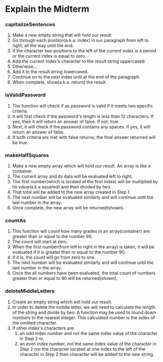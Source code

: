 # Explain the Midterm


### capitalizeSentences
1. Make a new empty string that will hold our result
2. Go through each position(a.k.a. index) in our paragraph from left to right, all the way until the end.
3. If the character two positions to the left of the current index is a period or the current index is equal to zero...
4. Add the current index's character to the result string uppercased. 
5. Otherwise...
6. Add it to the result string lowercased.
7. Continue on to the next index until at the end of the paragraph.
8. When complete, show(a.k.a. return) the result.


### isValidPassword
1. The function will check if as password is valid if it meets two specific criteria.
2. It will first check if the password's length is less than 12 characters. If yes, then it will return an answer of false. If not, true.
3. Next, it will check if the password contains any spaces. If yes, it will return an answer of false. 
4. If both criteria are met with false returns, the final answer returned will be true. 


### makeHalfSquares
1. Make a new empty array which will hold our result. An array is like a container.
2. The current array and its data will be evaluated left to right.
3. The first number(which is located at the first index) will be multiplied by its value(a.k.a squared) and then divided by two.
4. That total will be added to the new array created in Step 1. 
5. The next number will be evaluated similarly and will continue until the last number in the array.
6. Once complete, the new array will be returned(shown).


### countAs
1. This function will count how many grades in an array(container) are greater than or equal to the number 90.
2. The count will start at zero. 
3. When the first number(from left to right in the array) is taken, it will be evaluated if it is greater than or equal to the number 90. 
4. If it is, the count will go from zero to one.
5. The next number will be evaluated similarly and will continue until the last number in the array.
6. Once the all numbers have been evaluated, the total count of numbers greater than or equal to 90 will be returned(shown).


### deleteMiddleLetters
1. Create an empty string which will hold our result.
2. In order to delete the middle letter, we will need to calculate the length of the string and divide by two. A function may be used to round down numbers to the nearest integer. This calculated number is the index of the omitted character. 
3. If other index's characters are:
   1.  an odd index number and not the same index value of the character in Step 2 or,
   2.  an even index number, not the same index value of the character in Step 2 nor the character located at one index to the left of the character in Step 2
   then character will be added to the new string.